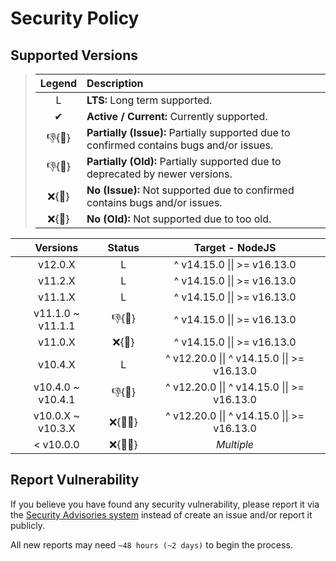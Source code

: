 # Security Policy

## Supported Versions

> | **Legend** | **Description** |
> |:-:|:--|
> | L | **LTS:** Long term supported. |
> | ✔ | **Active / Current:** Currently supported. |
> | 👎{🐛} | **Partially (Issue):** Partially supported due to confirmed contains bugs and/or issues. |
> | 👎{🧓} | **Partially (Old):** Partially supported due to deprecated by newer versions. |
> | ❌{🐛} | **No (Issue):** Not supported due to confirmed contains bugs and/or issues. |
> | ❌{🧓} | **No (Old):** Not supported due to too old. |

| **Versions** | **Status** | **Target - NodeJS** |
|:-:|:-:|:-:|
| v12.0.X | L | ^ v14.15.0 \|\| >= v16.13.0 |
| v11.2.X | L | ^ v14.15.0 \|\| >= v16.13.0 |
| v11.1.X | L | ^ v14.15.0 \|\| >= v16.13.0 |
| v11.1.0 \~ v11.1.1 | 👎{🐛} | ^ v14.15.0 \|\| >= v16.13.0 |
| v11.0.X | ❌{🐛} | ^ v14.15.0 \|\| >= v16.13.0 |
| v10.4.X | L | ^ v12.20.0 \|\| ^ v14.15.0 \|\| >= v16.13.0 |
| v10.4.0 \~ v10.4.1 | 👎{🐛} | ^ v12.20.0 \|\| ^ v14.15.0 \|\| >= v16.13.0 |
| v10.0.X \~ v10.3.X | ❌{🐛🧓} | ^ v12.20.0 \|\| ^ v14.15.0 \|\| >= v16.13.0 |
| < v10.0.0 | ❌{🐛🧓} | *Multiple* |

## Report Vulnerability

If you believe you have found any security vulnerability, please report it via the [Security Advisories system](https://github.com/hugoalh-studio/advanced-determine-nodejs/security/advisories/new) instead of create an issue and/or report it publicly.

All new reports may need `~48 hours (~2 days)` to begin the process.
